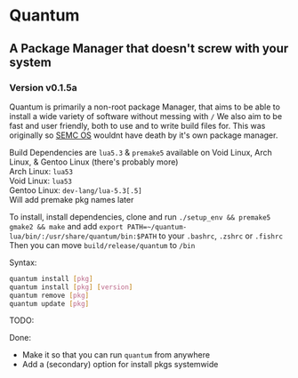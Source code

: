 # Quantum
## A Package Manager that doesn't screw with your system
### Version v0.1.5a

Quantum is primarily a non-root package Manager, that aims to be able to install a wide variety of software without messing with `/`
We also aim to be fast and user friendly, both to use and to write build files for. This was originally so [SEMC OS](https://github.com/semissioncontrol/semcOS) wouldnt have death by it's own package manager.<br>

Build Dependencies are `lua5.3` & `premake5` available on Void Linux, Arch Linux, & Gentoo Linux (there's probably more)<br>
Arch Linux: `lua53`<br>
Void Linux: `lua53`<br>
Gentoo Linux: `dev-lang/lua-5.3[.5]`
<br>Will add premake pkg names later

To install, install dependencies, clone and run
`./setup_env && premake5 gmake2 && make` and add `export PATH=~/quantum-lua/bin/:/usr/share/quantum/bin:$PATH` to your `.bashrc`, `.zshrc` or `.fishrc`<br>
Then you can move `build/release/quantum` to `/bin`

Syntax:
```bash
quantum install [pkg]
quantum install [pkg] [version]
quantum remove [pkg]
quantum update [pkg]
```

TODO:

Done:
* Make it so that you can run `quantum` from anywhere
* Add a (secondary) option for install pkgs systemwide
